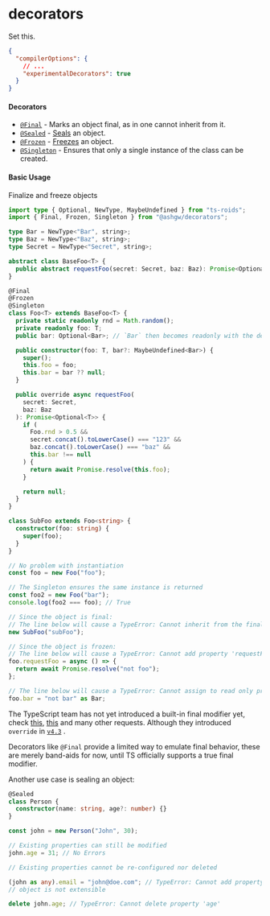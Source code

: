 # decorators

Set this.

```json
{
  "compilerOptions": {
    // ...
    "experimentalDecorators": true
  }
}
```

#### Decorators

- [`@Final`]() - Marks an object final, as in one cannot inherit from it.
- [`@Sealed`]() - [Seals](https://developer.mozilla.org/en-US/docs/Web/JavaScript/Reference/Global_Objects/Object/seal) an object.
- [`@Frozen`]() - [Freezes](https://developer.mozilla.org/en-US/docs/Web/JavaScript/Reference/Global_Objects/Object/freeze) an object.
- [`@Singleton`]() - Ensures that only a single instance of the class can be created.

#### Basic Usage

Finalize and freeze objects

```ts
import type { Optional, NewType, MaybeUndefined } from "ts-roids";
import { Final, Frozen, Singleton } from "@ashgw/decorators";

type Bar = NewType<"Bar", string>;
type Baz = NewType<"Baz", string>;
type Secret = NewType<"Secret", string>;

abstract class BaseFoo<T> {
  public abstract requestFoo(secret: Secret, baz: Baz): Promise<Optional<T>>;
}

@Final
@Frozen
@Singleton
class Foo<T> extends BaseFoo<T> {
  private static readonly rnd = Math.random();
  private readonly foo: T;
  public bar: Optional<Bar>; // `Bar` then becomes readonly with the decorator

  public constructor(foo: T, bar?: MaybeUndefined<Bar>) {
    super();
    this.foo = foo;
    this.bar = bar ?? null;
  }

  public override async requestFoo(
    secret: Secret,
    baz: Baz
  ): Promise<Optional<T>> {
    if (
      Foo.rnd > 0.5 &&
      secret.concat().toLowerCase() === "123" &&
      baz.concat().toLowerCase() === "baz" &&
      this.bar !== null
    ) {
      return await Promise.resolve(this.foo);
    }

    return null;
  }
}

class SubFoo extends Foo<string> {
  constructor(foo: string) {
    super(foo);
  }
}

// No problem with instantiation
const foo = new Foo("foo");

// The Singleton ensures the same instance is returned
const foo2 = new Foo("bar");
console.log(foo2 === foo); // True

// Since the object is final:
// The line below will cause a TypeError: Cannot inherit from the final class Foo
new SubFoo("subFoo");

// Since the object is frozen:
// The line below will cause a TypeError: Cannot add property 'requestFoo', object is not extensible
foo.requestFoo = async () => {
  return await Promise.resolve("not foo");
};

// The line below will cause a TypeError: Cannot assign to read only property 'bar'
foo.bar = "not bar" as Bar;
```

The TypeScript team has not yet introduced a built-in final modifier yet, check
[this](https://github.com/microsoft/TypeScript/issues/8306), [this](https://github.com/microsoft/TypeScript/issues/50532) and many other requests.
Although they introduced `override` in [`v4.3`](https://www.typescriptlang.org/docs/handbook/release-notes/typescript-4-3.html#override-and-the---noimplicitoverride-flag) .

Decorators like `@Final` provide a limited way to emulate final behavior, these are merely band-aids for now, until TS officially supports a true final modifier.

Another use case is sealing an object:

```ts
@Sealed
class Person {
  constructor(name: string, age?: number) {}
}

const john = new Person("John", 30);

// Existing properties can still be modified
john.age = 31; // No Errors

// Existing properties cannot be re-configured nor deleted

(john as any).email = "john@doe.com"; // TypeError: Cannot add property email,
// object is not extensible

delete john.age; // TypeError: Cannot delete property 'age'
```
